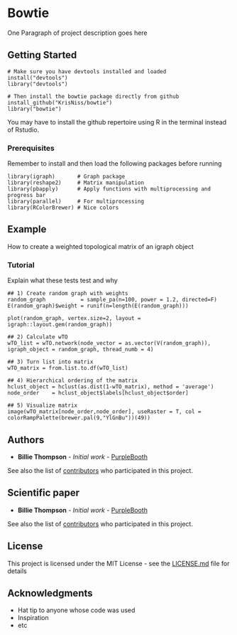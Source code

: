 # Bowtie

One Paragraph of project description goes here

## Getting Started

```
# Make sure you have devtools installed and loaded
install("devtools")
library("devtools")

# Then install the bowtie package directly from github
install_github("KrisNiss/bowtie")
library("bowtie")
```

You may have to install the github repertoire using R in the terminal instead of Rstudio.

### Prerequisites

Remember to install and then load the following packages before running

```
library(igraph)       # Graph package
library(reshape2)     # Matrix manipulation
library(pbapply)      # Apply functions with multiprocessing and progress bar
library(parallel)     # For multiprocessing
library(RColorBrewer) # Nice colors
```

## Example

How to create a weighted topological matrix of an igraph object

### Tutorial

Explain what these tests test and why

```
## 1) Create random graph with weights
random_graph           = sample_pa(n=100, power = 1.2, directed=F)
E(random_graph)$weight = runif(n=length(E(random_graph)))

plot(random_graph, vertex.size=2, layout = igraph::layout.gem(random_graph))

## 2) Calculate wTO
wTO_list = wTO.network(node_vector = as.vector(V(random_graph)), igraph_object = random_graph, thread_numb = 4)

## 3) Turn list into matrix
wTO_matrix = from.list.to.df(wTO_list)

## 4) Hierarchical ordering of the matrix
hclust_object = hclust(as.dist(1-wTO_matrix), method = 'average')
node_order    = hclust_object$labels[hclust_object$order]

## 5) Visualize matrix
image(wTO_matrix[node_order,node_order], useRaster = T, col = colorRampPalette(brewer.pal(9,"YlGnBu"))(49))
```

## Authors

* **Billie Thompson** - *Initial work* - [PurpleBooth](https://github.com/PurpleBooth)

See also the list of [contributors](https://github.com/your/project/contributors) who participated in this project.

## Scientific paper

* **Billie Thompson** - *Initial work* - [PurpleBooth](https://github.com/PurpleBooth)

See also the list of [contributors](https://github.com/your/project/contributors) who participated in this project.

## License

This project is licensed under the MIT License - see the [LICENSE.md](LICENSE.md) file for details

## Acknowledgments

* Hat tip to anyone whose code was used
* Inspiration
* etc
